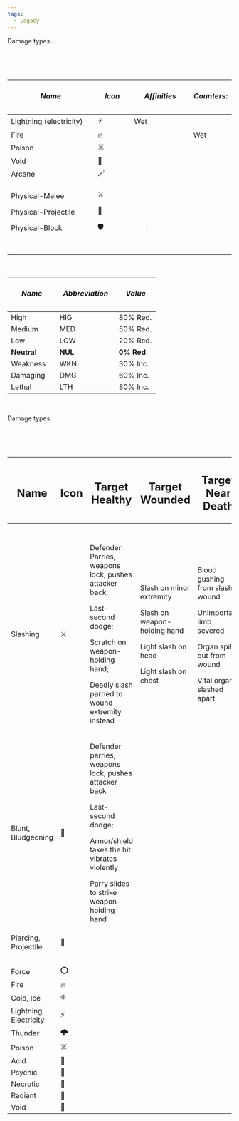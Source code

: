 ```yaml
---
tags:
  - Legacy
---
```


Damage types:

 

 

<table style="width:100%;">
<colgroup>
<col style="width: 38%" />
<col style="width: 16%" />
<col style="width: 26%" />
<col style="width: 18%" />
</colgroup>
<thead>
<tr class="header">
<th><h5 id="name">Name</h5></th>
<th><h5 id="icon">Icon</h5></th>
<th><h5 id="affinities">Affinities</h5></th>
<th><h5 id="counters">Counters:</h5></th>
</tr>
</thead>
<tbody>
<tr class="odd">
<td>Lightning (electricity)</td>
<td>⚡️</td>
<td>Wet</td>
<td> </td>
</tr>
<tr class="even">
<td>Fire</td>
<td>🔥</td>
<td> </td>
<td>Wet</td>
</tr>
<tr class="odd">
<td>Poison</td>
<td>☠️</td>
<td> </td>
<td> </td>
</tr>
<tr class="even">
<td>Void</td>
<td>🖤</td>
<td> </td>
<td> </td>
</tr>
<tr class="odd">
<td>Arcane</td>
<td>🪄</td>
<td> </td>
<td> </td>
</tr>
<tr class="even">
<td><p>Physical-Melee</p>
<p>Physical-Projectile</p>
<p>Physical-Block</p></td>
<td><p>⚔️</p>
<p>🏹</p>
<p>🛡</p></td>
<td><p> </p>
<p> </p>
<blockquote>
<p> </p>
</blockquote></td>
<td> </td>
</tr>
<tr class="odd">
<td> </td>
<td> </td>
<td> </td>
<td> </td>
</tr>
</tbody>
</table>

 

<table style="width:100%;">
<colgroup>
<col style="width: 32%" />
<col style="width: 39%" />
<col style="width: 27%" />
</colgroup>
<thead>
<tr class="header">
<th><h5 id="name-1">Name</h5></th>
<th><h5 id="abbreviation">Abbreviation</h5></th>
<th><h5 id="value">Value</h5></th>
</tr>
</thead>
<tbody>
<tr class="odd">
<td>High</td>
<td>HIG</td>
<td>80% Red.</td>
</tr>
<tr class="even">
<td>Medium</td>
<td>MED</td>
<td>50% Red.</td>
</tr>
<tr class="odd">
<td>Low</td>
<td>LOW</td>
<td>20% Red.</td>
</tr>
<tr class="even">
<td><strong>Neutral</strong></td>
<td><strong>NUL</strong></td>
<td><strong>0% Red</strong></td>
</tr>
<tr class="odd">
<td>Weakness</td>
<td>WKN</td>
<td>30% Inc.</td>
</tr>
<tr class="even">
<td>Damaging</td>
<td>DMG</td>
<td>60% Inc.</td>
</tr>
<tr class="odd">
<td>Lethal</td>
<td>LTH</td>
<td>80% Inc.</td>
</tr>
</tbody>
</table>

 

Damage types:

 

 

<table style="width:100%;">
<colgroup>
<col style="width: 14%" />
<col style="width: 7%" />
<col style="width: 18%" />
<col style="width: 16%" />
<col style="width: 16%" />
<col style="width: 11%" />
<col style="width: 14%" />
</colgroup>
<thead>
<tr class="header">
<th><h2 id="name-2">Name</h2></th>
<th><h2 id="icon-1">Icon</h2></th>
<th><h2 id="target-healthy">Target Healthy</h2></th>
<th><h2 id="target-wounded">Target Wounded</h2></th>
<th><h2 id="target-near-death">Target Near Death</h2></th>
<th><h2 id="affinity">Affinity</h2>
<p>Or:Causes</p></th>
<th><h2 id="counters-1">Counters:</h2></th>
</tr>
</thead>
<tbody>
<tr class="odd">
<td> </td>
<td> </td>
<td> </td>
<td> </td>
<td> </td>
<td> </td>
<td> </td>
</tr>
<tr class="even">
<td>Slashing</td>
<td>⚔️</td>
<td><p>Defender Parries, weapons lock, pushes attacker back;</p>
<p>Last-second dodge;</p>
<p>Scratch on weapon-holding hand;</p>
<p>Deadly slash parried to wound extremity instead</p></td>
<td><p>Slash on minor extremity</p>
<p>Slash on weapon-holding hand</p>
<p>Light slash on head</p>
<p>Light slash on chest</p></td>
<td><p>Blood gushing from slash wound</p>
<p>Unimportant limb severed</p>
<p>Organ spills out from wound</p>
<p>Vital organ slashed apart</p></td>
<td>Bleeding</td>
<td>Shields</td>
</tr>
<tr class="odd">
<td>Blunt, Bludgeoning</td>
<td>🏏</td>
<td><p>Defender parries, weapons lock, pushes attacker back</p>
<p>Last-second dodge;</p>
<p>Armor/shield takes the hit. vibrates violently</p>
<p>Parry slides to strike weapon-holding hand</p></td>
<td> </td>
<td> </td>
<td> </td>
<td> </td>
</tr>
<tr class="even">
<td>Piercing, Projectile</td>
<td>🏹</td>
<td> </td>
<td> </td>
<td> </td>
<td> </td>
<td> </td>
</tr>
<tr class="odd">
<td> </td>
<td> </td>
<td> </td>
<td> </td>
<td> </td>
<td> </td>
<td> </td>
</tr>
<tr class="even">
<td>Force</td>
<td>⭕️</td>
<td> </td>
<td> </td>
<td> </td>
<td>Weight</td>
<td> </td>
</tr>
<tr class="odd">
<td>Fire</td>
<td>🔥</td>
<td> </td>
<td> </td>
<td> </td>
<td>Oil</td>
<td>Water</td>
</tr>
<tr class="even">
<td>Cold, Ice</td>
<td>❄️</td>
<td> </td>
<td> </td>
<td> </td>
<td>Electricity</td>
<td>Fire, Warmth</td>
</tr>
<tr class="odd">
<td>Lightning, Electricity</td>
<td>⚡️</td>
<td> </td>
<td> </td>
<td> </td>
<td>Water</td>
<td>Faraday</td>
</tr>
<tr class="even">
<td>Thunder</td>
<td>🌩</td>
<td> </td>
<td> </td>
<td> </td>
<td> </td>
<td> </td>
</tr>
<tr class="odd">
<td>Poison</td>
<td>☠️</td>
<td> </td>
<td> </td>
<td> </td>
<td> </td>
<td>Medicine</td>
</tr>
<tr class="even">
<td>Acid</td>
<td>🧪</td>
<td> </td>
<td> </td>
<td> </td>
<td> </td>
<td><em>Brush teeth</em></td>
</tr>
<tr class="odd">
<td>Psychic</td>
<td>🔮</td>
<td> </td>
<td> </td>
<td> </td>
<td> </td>
<td>Sanity</td>
</tr>
<tr class="even">
<td>Necrotic</td>
<td>🦴</td>
<td> </td>
<td> </td>
<td> </td>
<td> </td>
<td>Holy</td>
</tr>
<tr class="odd">
<td>Radiant</td>
<td>🔆</td>
<td> </td>
<td> </td>
<td> </td>
<td> </td>
<td>Void</td>
</tr>
<tr class="even">
<td>Void</td>
<td>🖤</td>
<td> </td>
<td> </td>
<td> </td>
<td> </td>
<td> </td>
</tr>
</tbody>
</table>

